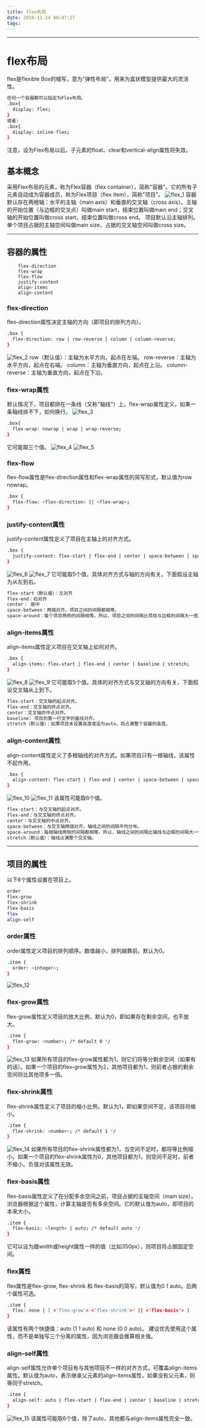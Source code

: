 ```yaml
---
title: flex布局
date: 2016-11-14 08:47:27
tags:
---
```


---
# flex布局
flex是flexible Box的缩写，意为"弹性布局"，用来为盒状模型提供最大的灵活性。
```bash
任何一个容器都可以指定为Flex布局。
.box{
  display: flex;
}
或者:
.box{
  display: inline-flex;
}
```
注意，设为Flex布局以后，子元素的float、clear和vertical-align属性将失效。
<!-- more -->
## 基本概念
采用Flex布局的元素，称为Flex容器（flex container），简称"容器"。它的所有子元素自动成为容器成员，称为Flex项目（flex item），简称"项目"。
![flex_1](/images/flex_1.png)
容器默认存在两根轴：水平的主轴（main axis）和垂直的交叉轴（cross axis）。主轴的开始位置（与边框的交叉点）叫做main start，结束位置叫做main end；交叉轴的开始位置叫做cross start，结束位置叫做cross end。
项目默认沿主轴排列。单个项目占据的主轴空间叫做main size，占据的交叉轴空间叫做cross size。

---
## 容器的属性

		flex-direction
		flex-wrap
		flex-flow
		justify-content
		align-items
		align-content

### flex-direction
flex-direction属性决定主轴的方向（即项目的排列方向）。
```bash
.box {
  flex-direction: row | row-reverse | column | column-reverse;
}
```
![flex_2](/images/flex_2.png)
		row（默认值）：主轴为水平方向，起点在左端。
		row-reverse：主轴为水平方向，起点在右端。
		column：主轴为垂直方向，起点在上沿。
		column-reverse：主轴为垂直方向，起点在下沿。

### flex-wrap属性
默认情况下，项目都排在一条线（又称"轴线"）上。flex-wrap属性定义，如果一条轴线排不下，如何换行。
![flex_3](/images/flex_3.png)
```bash
.box{
  flex-wrap: nowrap | wrap | wrap-reverse;
}
```
它可能取三个值。
![flex_4](/images/flex_4.png)
![flex_5](/images/flex_5.png)

### flex-flow
flex-flow属性是flex-direction属性和flex-wrap属性的简写形式，默认值为row nowrap。
```bash
.box {
  flex-flow: <flex-direction> || <flex-wrap>;
}
```

### justify-content属性
justify-content属性定义了项目在主轴上的对齐方式。
```bash
.box {
  justify-content: flex-start | flex-end | center | space-between | space-around;
}
```
![flex_6](/images/flex_6.png)
![flex_7](/images/flex_7.png)
它可能取5个值，具体对齐方式与轴的方向有关。下面假设主轴为从左到右。
```bash
flex-start（默认值）：左对齐
flex-end：右对齐
center： 居中
space-between：两端对齐，项目之间的间隔都相等。
space-around：每个项目两侧的间隔相等。所以，项目之间的间隔比项目与边框的间隔大一倍。
```

### align-items属性
align-items属性定义项目在交叉轴上如何对齐。
```bash
.box {
  align-items: flex-start | flex-end | center | baseline | stretch;
}
```
![flex_8](/images/flex_8.png)
![flex_9](/images/flex_9.png)
它可能取5个值。具体的对齐方式与交叉轴的方向有关，下面假设交叉轴从上到下。
```bash
flex-start：交叉轴的起点对齐。
flex-end：交叉轴的终点对齐。
center：交叉轴的中点对齐。
baseline: 项目的第一行文字的基线对齐。
stretch（默认值）：如果项目未设置高度或设为auto，将占满整个容器的高度。
```

### align-content属性
align-content属性定义了多根轴线的对齐方式。如果项目只有一根轴线，该属性不起作用。
```bash
.box {
  align-content: flex-start | flex-end | center | space-between | space-around | stretch;
}
```
![flex_10](/images/flex_10.png)
![flex_11](/images/flex_11.png)
该属性可能取6个值。
```bash
flex-start：与交叉轴的起点对齐。
flex-end：与交叉轴的终点对齐。
center：与交叉轴的中点对齐。
space-between：与交叉轴两端对齐，轴线之间的间隔平均分布。
space-around：每根轴线两侧的间隔都相等。所以，轴线之间的间隔比轴线与边框的间隔大一倍。
stretch（默认值）：轴线占满整个交叉轴。
```

---
## 项目的属性
以下6个属性设置在项目上。
```bash
order
flex-grow
flex-shrink
flex-basis
flex
align-self
```

### order属性
order属性定义项目的排列顺序。数值越小，排列越靠前，默认为0。
```bash
.item {
  order: <integer>;
}
```
![flex_12](/images/flex_12.png)

### flex-grow属性
flex-grow属性定义项目的放大比例，默认为0，即如果存在剩余空间，也不放大。
```bash
.item {
  flex-grow: <number>; /* default 0 */
}
```
![flex_13](/images/flex_13.png)
如果所有项目的flex-grow属性都为1，则它们将等分剩余空间（如果有的话）。如果一个项目的flex-grow属性为2，其他项目都为1，则前者占据的剩余空间将比其他项多一倍。

### flex-shrink属性
flex-shrink属性定义了项目的缩小比例，默认为1，即如果空间不足，该项目将缩小。
```bash
.item {
  flex-shrink: <number>; /* default 1 */
}
```
![flex_14](/images/flex_14.png)
如果所有项目的flex-shrink属性都为1，当空间不足时，都将等比例缩小。如果一个项目的flex-shrink属性为0，其他项目都为1，则空间不足时，前者不缩小。负值对该属性无效。

### flex-basis属性
flex-basis属性定义了在分配多余空间之前，项目占据的主轴空间（main size）。浏览器根据这个属性，计算主轴是否有多余空间。它的默认值为auto，即项目的本来大小。
```bash
.item {
  flex-basis: <length> | auto; /* default auto */
}
```
它可以设为跟width或height属性一样的值（比如350px），则项目将占据固定空间。

### flex属性
flex属性是flex-grow, flex-shrink 和 flex-basis的简写，默认值为0 1 auto。后两个属性可选。
```bash
.item {
  flex: none | [ <'flex-grow'> <'flex-shrink'>? || <'flex-basis'> ]
}
```
该属性有两个快捷值：auto (1 1 auto) 和 none (0 0 auto)。
建议优先使用这个属性，而不是单独写三个分离的属性，因为浏览器会推算相关值。

### align-self属性
align-self属性允许单个项目有与其他项目不一样的对齐方式，可覆盖align-items属性。默认值为auto，表示继承父元素的align-items属性，如果没有父元素，则等同于stretch。
```bash
.item {
  align-self: auto | flex-start | flex-end | center | baseline | stretch;
}
```
![flex_15](/images/flex_15.png)
该属性可能取6个值，除了auto，其他都与align-items属性完全一致。






























